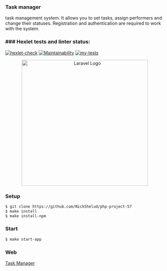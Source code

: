 ### Task manager
<p>task management system. It allows you to set tasks, assign performers and change their statuses. Registration and authentication are required to work with the system.</p>

### ### Hexlet tests and linter status:
[![hexlet-check](https://github.com/NickShelud/php-project-57/actions/workflows/hexlet-check.yml/badge.svg)](https://github.com/NickShelud/php-project-57/actions/workflows/hexlet-check.yml)
[![Maintainability](https://api.codeclimate.com/v1/badges/f37cf5a5f2af5ba68991/maintainability)](https://codeclimate.com/github/NickShelud/php-project-57/maintainability)
[![my-tests](https://github.com/NickShelud/php-project-57/actions/workflows/My-tests.yml/badge.svg)](https://github.com/NickShelud/php-project-57/actions/workflows/My-tests.yml)
<p align="center"><a href="https://laravel.com" target="_blank"><img src="https://raw.githubusercontent.com/laravel/art/master/logo-lockup/5%20SVG/2%20CMYK/1%20Full%20Color/laravel-logolockup-cmyk-red.svg" width="400" alt="Laravel Logo"></a></p>

### Setup

```sh
$ git clone https://github.com/NickShelud/php-project-57
$ make install
$ make install-npm
```
### Start
```sh
$ make start-app
```

### Web

<a href="https://php-project-57-production-b404.up.railway.app/">Task Manager</a>